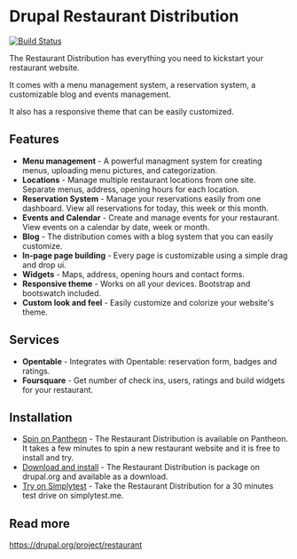 Drupal Restaurant Distribution
=========

[![Build Status](https://travis-ci.org/drupalrestaurant/restaurant.svg?branch=7.x-1.x)](https://travis-ci.org/drupalrestaurant/restaurant)

The Restaurant Distribution has everything you need to kickstart your restaurant website.

It comes with a menu management system, a reservation system, a customizable blog and events management.

It also has a responsive theme that can be easily customized.

## Features

* **Menu management** - A powerful managment system for creating menus, uploading menu pictures, and categorization.
* **Locations** - Manage multiple restaurant locations from one site. Separate menus, address, opening hours for each location.
* **Reservation System** - Manage your reservations easily from one dashboard. View all reservations for today, this week or this month.
* **Events and Calendar** - Create and manage events for your restaurant. View events on a calendar by date, week or month.
* **Blog** - The distribution comes with a blog system that you can easily customize.
* **In-page page building** - Every page is customizable using a simple drag and drop ui.
* **Widgets** - Maps, address, opening hours and contact forms.
* **Responsive theme** - Works on all your devices. Bootstrap and bootswatch included.
* **Custom look and feel** - Easily customize and colorize your website's theme.

## Services

* **Opentable** - Integrates with Opentable: reservation form, badges and ratings.
* **Foursquare** - Get number of check ins, users, ratings and build widgets for your restaurant.

## Installation

* [Spin on Pantheon](https://dashboard.getpantheon.com/products/restaurant/spinup) - The Restaurant Distribution is available on Pantheon. It takes a few minutes to spin a new restaurant website and it is free to install and try.
* [Download and install](https://www.drupal.org/project/restaurant) - The Restaurant Distribution is package on drupal.org and available as a download.
* [Try on Simplytest](http://simplytest.me/project/restaurant) - Take the Restaurant Distribution for a 30 minutes test drive on simplytest.me.

## Read more

https://drupal.org/project/restaurant
